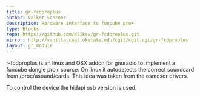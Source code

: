 ```yaml
---
title: gr-fcdproplus
author: Volker Schroer
description: Hardware interface to funcube pro+
type: Blocks
repo: https://github.com/dl1ksv/gr-fcdproplus.git
mirror: http://vanilla.ceat.okstate.edu/cgit/cgit.cgi/gr-fcdproplus
layout: gr_module
---
```


r-fcdproplus is an linux and OSX addon for gnuradio to implement a funcube dongle pro+ source.
On linux it autodetects the correct soundcard from /proc/asound/cards.
This idea was taken from the osmosdr drivers.

To control the device  the hidapi usb version is used.
